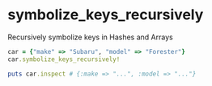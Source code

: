 symbolize_keys_recursively
==========================

Recursively symbolize keys in Hashes and Arrays

```ruby
car = {"make" => "Subaru", "model" => "Forester"}
car.symbolize_keys_recursively!

puts car.inspect # {:make => "...", :model => "..."}

```
